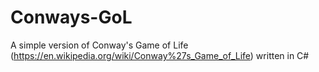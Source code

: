 # Conways-GoL
A simple version of Conway's Game of Life (https://en.wikipedia.org/wiki/Conway%27s_Game_of_Life) written in C#
